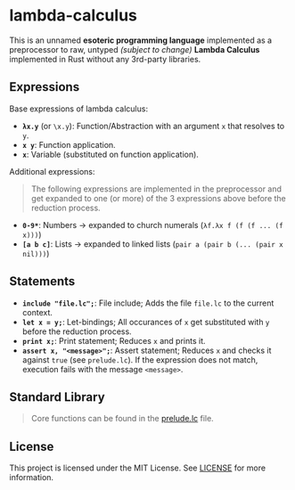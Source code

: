 # lambda-calculus

This is an unnamed **esoteric programming language** implemented as a preprocessor to raw, untyped *(subject to change)* **Lambda Calculus** 
implemented in Rust without any 3rd-party libraries.

## Expressions

Base expressions of lambda calculus:

- **`λx.y`** (or `\x.y`): Function/Abstraction with an argument `x` that resolves to `y`.
- **`x y`**: Function application.
- **`x`**: Variable (substituted on function application).

Additional expressions:

> The following expressions are implemented in the preprocessor and get expanded to one (or more) of the 3 expressions above before the reduction process.

- **`0-9*`**: Numbers -> expanded to church numerals (`λf.λx f (f (f ... (f x)))`)
- **`[a b c]`**: Lists -> expanded to linked lists (`pair a (pair b (... (pair x nil)))`)

## Statements

- **`include "file.lc";`**: File include; Adds the file `file.lc` to the current context.
- **`let x = y;`**: Let-bindings; All occurances of `x` get substituted with `y` before the reduction process.
- **`print x;`**: Print statement; Reduces `x` and prints it.
- **`assert x, "<message>";`**: Assert statement; Reduces `x` and checks it against `true` (see `prelude.lc`). If the expression does not match, execution fails with the message `<message>`.

## Standard Library

> Core functions can be found in the [prelude.lc](./prelude.lc) file.

## License

This project is licensed under the MIT License. See [LICENSE](./LICENSE) for more information.

